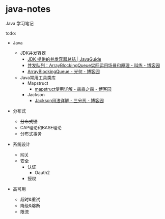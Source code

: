 # java-notes
Java 学习笔记



todo:

- Java
  - JDK并发容器
    - [JDK 提供的并发容器总结 | JavaGuide](https://javaguide.cn/java/concurrent/%E5%B9%B6%E5%8F%91%E5%AE%B9%E5%99%A8%E6%80%BB%E7%BB%93/#)
    - [并发队列：ArrayBlockingQueue实际运用场景和原理 - 叫练 - 博客园](https://www.cnblogs.com/jiaolian/p/14365647.html)
    - [ArrayBlockingQueue - 光何 - 博客园](https://www.cnblogs.com/guanghe/p/13475737.html)
  - Java常用工具类库
    - Mapstruct
      - [mapstruct使用详解 - 淼淼之森 - 博客园](https://www.cnblogs.com/mmzs/p/12735212.html)
    - Jackson
      - [Jackson用法详解 - 三分恶 - 博客园](https://www.cnblogs.com/three-fighter/p/12945142.html#%E4%B8%80%E7%AE%80%E4%BB%8B)

- 分布式
  - ~~分布式锁~~
  - CAP理论和BASE理论
  - 分布式事务
- 系统设计
  - 网关
  - 安全
    - 认证
      - Oauth2
    - 授权
- 高可用
  - 超时&重试
  - 降级&熔断
  - 限流

